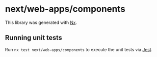 # next/web-apps/components

This library was generated with [Nx](https://nx.dev).

## Running unit tests

Run `nx test next/web-apps/components` to execute the unit tests via [Jest](https://jestjs.io).
